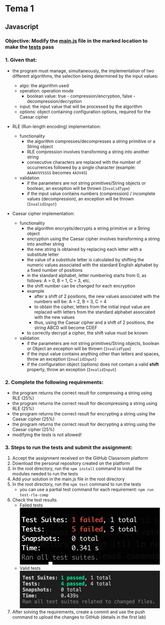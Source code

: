 # Tema 1

## Javascript

### Objective: Modify the [main.js](./src/main.js) file in the marked location to make the   [tests](./src/test/) pass

### 1. Given that:
- the program must manage, simultaneously, the implementation of two different algorithms, the selection being determined by the input values:
    - algo: the algorithm used
    - operation: operation mode
        - boolean value: true - compression/encryption, false - decompression/decryption
    - input: the input value that will be processed by the algorithm
    - options: object containing configuration options, required for the Caesar cipher

- RLE (Run-length encoding) implementation:
    - functionality
        - the algorithm compresses/decompresses a string primitive or a String object
        - RLE compression involves transforming a string into another string
        - consecutive characters are replaced with the number of occurrences followed by a single character (example: `AAAAVVVSSSS` becomes `4A3V4S`)
    - validation
        - if the parameters are not string primitives/String objects or boolean, an exception will be thrown (`InvalidType`)
        - if the input value contains numbers (compression) / incomplete values (decompression), an exception will be thrown (`InvalidInput`)

- Caesar cipher implementation:
    - functionality
        - the algorithm encrypts/decrypts a string primitive or a String object
        - encryption using the Caesar cipher involves transforming a string into another string
        - the new string is obtained by replacing each letter with a substitute letter
        - the value of a substitute letter is calculated by shifting the numeric values associated with the standard English alphabet by a fixed number of positions
        - in the standard alphabet, letter numbering starts from 0, as follows: A = 0, B = 1, C = 3, etc.
        - the shift number can be changed for each encryption
        - example
            - after a shift of 2 positions, the new values associated with the numbers will be: A = 2, B = 3, C = 4
            - to obtain the cipher, letters from the initial input value are replaced with letters from the standard alphabet associated with the new values
            - thus, using the Caesar cipher and a shift of 2 positions, the string ABCD will become CDEF
        - to correctly decrypt a cipher, the shift value must be known
    - validation
        - if the parameters are not string primitives/String objects, boolean or Object an exception will be thrown (`InvalidType`)
        - if the input value contains anything other than letters and spaces, throw an exception (`InvalidInput`)
        - if the configuration object (options) does not contain a valid **shift** property, throw an exception (`InvalidInput`)

### 2. Complete the following requirements:
 - the program returns the correct result for compressing a string using RLE (25%)
 - the program returns the correct result for decompressing a string using RLE (25%)
 - the program returns the correct result for encrypting a string using the Caesar cipher (25%)
 - the program returns the correct result for decrypting a string using the Caesar cipher (25%)
 - modifying the tests is not allowed!

### 3. Steps to run the tests and submit the assignment:
1. Accept the assignment received on the GitHub Classroom platform
2. Download the personal repository created on the platform
3. In the root directory, run the `npm install` command to install the modules needed to run the tests
4. Add your solution in the main.js file in the root directory
5. In the root directory, run the `npm test` command to run the tests
    - you can use a partial test command for each requirement: `npm run test-rle-comp`
6. Check the test results
    - Failed tests
        ![Test execution](./assets/teste-bad.png)
    - Valid tests
        ![Test execution](./assets/teste-good.png)
7. After solving the requirements, create a commit and use the push command to upload the changes to GitHub (details in the first lab)
